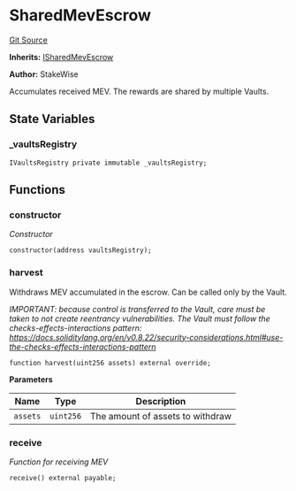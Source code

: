 # SharedMevEscrow
[Git Source](https://github.com/stakewise/v3-core/blob/c4059a64871829ca60ea58f054baf8eb13d3572a/contracts/vaults/ethereum/mev/SharedMevEscrow.sol)

**Inherits:**
[ISharedMevEscrow](/contracts/interfaces/ISharedMevEscrow.sol/interface.ISharedMevEscrow.md)

**Author:**
StakeWise

Accumulates received MEV. The rewards are shared by multiple Vaults.


## State Variables
### _vaultsRegistry

```solidity
IVaultsRegistry private immutable _vaultsRegistry;
```


## Functions
### constructor

*Constructor*


```solidity
constructor(address vaultsRegistry);
```

### harvest

Withdraws MEV accumulated in the escrow. Can be called only by the Vault.

*IMPORTANT: because control is transferred to the Vault, care must be
taken to not create reentrancy vulnerabilities. The Vault must follow the checks-effects-interactions pattern:
https://docs.soliditylang.org/en/v0.8.22/security-considerations.html#use-the-checks-effects-interactions-pattern*


```solidity
function harvest(uint256 assets) external override;
```
**Parameters**

|Name|Type|Description|
|----|----|-----------|
|`assets`|`uint256`|The amount of assets to withdraw|


### receive

*Function for receiving MEV*


```solidity
receive() external payable;
```

